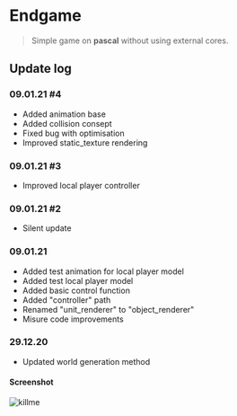 # Endgame
> Simple game on **pascal** without using external cores.

## Update log

### 09.01.21 #4
- Added animation base
- Added collision consept
- Fixed bug with optimisation
- Improved static_texture rendering

### 09.01.21 #3
- Improved local player controller

### 09.01.21 #2
- Silent update

### 09.01.21
- Added test animation for local player model
- Added test local player model
- Added basic control function
- Added "controller" path 
- Renamed "unit_renderer" to "object_renderer"
- Misure code improvements

### 29.12.20
- Updated world generation method

#### Screenshot
![killme](https://media.discordapp.net/attachments/546238807838687242/797232131843424276/unknown.png?width=800&height=387)
